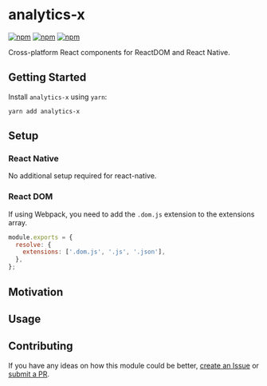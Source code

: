 # analytics-x

[![npm](https://img.shields.io/npm/v/analytics-x.svg)](https://www.npmjs.com/package/analytics-x)
[![npm](https://img.shields.io/npm/dt/analytics-x.svg)](https://www.npmjs.com/package/analytics-x)
[![npm](https://img.shields.io/npm/l/analytics-x.svg)](https://github.com/negativetwelve/analytics-x/blob/master/LICENSE)

Cross-platform React components for ReactDOM and React Native.

## Getting Started

Install `analytics-x` using `yarn`:

```shell
yarn add analytics-x
```

## Setup

### React Native

No additional setup required for react-native.

### React DOM

If using Webpack, you need to add the `.dom.js` extension to the extensions array.

```javascript
module.exports = {
  resolve: {
    extensions: ['.dom.js', '.js', '.json'],
  },
};
```

## Motivation

## Usage

## Contributing

If you have any ideas on how this module could be better, [create an Issue](https://github.com/negativetwelve/analytics-x/issues) or [submit a PR](https://github.com/negativetwelve/analytics-x/pulls).

